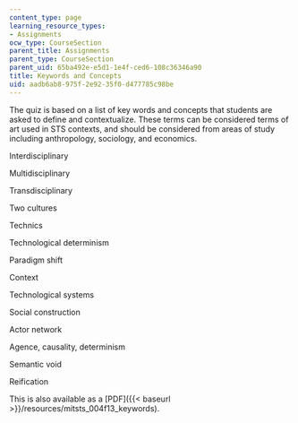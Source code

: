 ```yaml
---
content_type: page
learning_resource_types:
- Assignments
ocw_type: CourseSection
parent_title: Assignments
parent_type: CourseSection
parent_uid: 65ba492e-e5d1-1e4f-ced6-108c36346a90
title: Keywords and Concepts
uid: aadb6ab8-975f-2e92-35f0-d477785c98be
---
```


The quiz is based on a list of key words and concepts that students are asked to define and contextualize. These terms can be considered terms of art used in STS contexts, and should be considered from areas of study including anthropology, sociology, and economics.

Interdisciplinary

Multidisciplinary

Transdisciplinary

Two cultures

Technics

Technological determinism

Paradigm shift

Context

Technological systems

Social construction

Actor network

Agence, causality, determinism

Semantic void

Reification

This is also available as a [PDF]({{< baseurl >}}/resources/mitsts_004f13_keywords).
